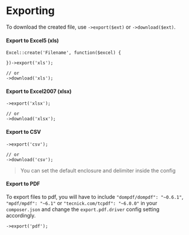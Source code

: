 # Exporting

To download the created file, use `->export($ext)` or `->download($ext)`.

#### Export to Excel5 (xls)

    Excel::create('Filename', function($excel) {

    })->export('xls');

    // or
    ->download('xls');

#### Export to Excel2007 (xlsx)

    ->export('xlsx');

    // or
    ->download('xlsx');

#### Export to CSV

    ->export('csv');

    // or
    ->download('csv');

> You can set the default enclosure and delimiter inside the config

#### Export to PDF

To export files to pdf, you will have to include `"dompdf/dompdf": "~0.6.1"`, `"mpdf/mpdf": "~6.1"` or `"tecnick.com/tcpdf": "~6.0.0"` in your `composer.json` and change the `export.pdf.driver` config setting accordingly.

    ->export('pdf');
